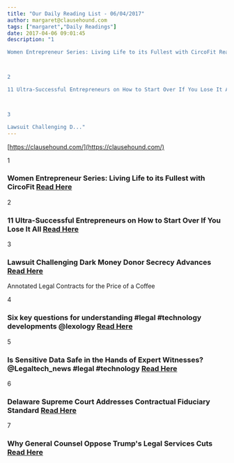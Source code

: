 ```yaml
---
title: "Our Daily Reading List - 06/04/2017"
author: margaret@clausehound.com
tags: ["margaret","Daily Readings"]
date: 2017-04-06 09:01:45
description: "1

Women Entrepreneur Series: Living Life to its Fullest with CircoFit Read Here



2

11 Ultra-Successful Entrepreneurs on How to Start Over If You Lose It All  Read Here



3

Lawsuit Challenging D..."
---
```


[https://clausehound.com/](https://clausehound.com/)

1

### Women Entrepreneur Series: Living Life to its Fullest with CircoFit [Read Here](http://www.futurpreneur.ca/en/2017/women-entrepreneur-series-circofit/)

2

### 11 Ultra-Successful Entrepreneurs on How to Start Over If You Lose It All  [Read Here](https://www.entrepreneur.com/article/289895)

3

### Lawsuit Challenging Dark Money Donor Secrecy Advances  [Read Here](https://goo.gl/NqPS3B)

Annotated Legal Contracts
for the Price of a Coffee

4

### Six key questions for understanding #legal #technology developments @lexology [Read Here](https://goo.gl/P2PjC7)

5

### Is Sensitive Data Safe in the Hands of Expert Witnesses? @Legaltech_news #legal #technology  [Read Here](https://goo.gl/blS9OW)

6

### Delaware Supreme Court Addresses Contractual Fiduciary Standard [Read Here](https://goo.gl/l4yOcx)

7

### Why General Counsel Oppose Trump's Legal Services Cuts  [Read Here](https://goo.gl/NSNyu9)
